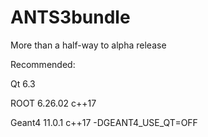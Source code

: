 # ANTS3bundle

More than a half-way to alpha release

Recommended:

Qt 6.3

ROOT 6.26.02     c++17

Geant4 11.0.1    c++17  -DGEANT4_USE_QT=OFF


